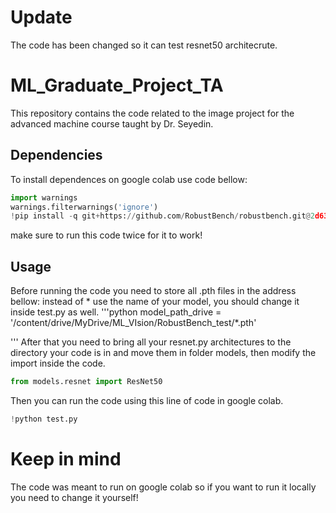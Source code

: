 # Update 
The code has been changed so it can test resnet50 architecrute.

# ML_Graduate_Project_TA
This repository contains the code related to the image project for the advanced machine course taught by Dr. Seyedin.

## Dependencies

To install dependences on google colab use code bellow:
```python
import warnings
warnings.filterwarnings('ignore')
!pip install -q git+https://github.com/RobustBench/robustbench.git@2d630bc9e8d1cf50d46a4dda65fd36850e3ef769
```
make sure to run this code twice for it to work!

## Usage
Before running the code you need to store all .pth files in the address bellow:
instead of * use the name of your model, you should change it inside test.py as well.
'''python
model_path_drive  = '/content/drive/MyDrive/ML_VIsion/RobustBench_test/*.pth'

'''
After that you need to bring all your resnet.py architectures to the directory your code is in and move them in folder models, then modify the import inside the code.
```python
from models.resnet import ResNet50

```
Then you can run the code using this line of code in google colab.
```python
!python test.py

```

# Keep in mind
The code was meant to run on google colab so if you want to run it locally you need to change it yourself!
